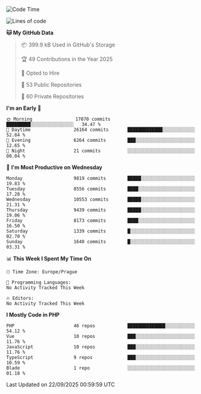 <!--START_SECTION:waka-->
![Code Time](http://img.shields.io/badge/Code%20Time-1%2C584%20hrs%203%20mins-blue)

![Lines of code](https://img.shields.io/badge/From%20Hello%20World%20I%27ve%20Written-14.2%20million%20lines%20of%20code-blue)

**🐱 My GitHub Data** 

> 📦 399.9 kB Used in GitHub's Storage 
 > 
> 🏆 49 Contributions in the Year 2025
 > 
> 💼 Opted to Hire
 > 
> 📜 53 Public Repositories 
 > 
> 🔑 60 Private Repositories 
 > 
**I'm an Early 🐤** 

```text
🌞 Morning                17070 commits       █████████░░░░░░░░░░░░░░░░   34.47 % 
🌆 Daytime                26164 commits       █████████████░░░░░░░░░░░░   52.84 % 
🌃 Evening                6264 commits        ███░░░░░░░░░░░░░░░░░░░░░░   12.65 % 
🌙 Night                  21 commits          ░░░░░░░░░░░░░░░░░░░░░░░░░   00.04 % 
```
📅 **I'm Most Productive on Wednesday** 

```text
Monday                   9819 commits        █████░░░░░░░░░░░░░░░░░░░░   19.83 % 
Tuesday                  8556 commits        ████░░░░░░░░░░░░░░░░░░░░░   17.28 % 
Wednesday                10553 commits       █████░░░░░░░░░░░░░░░░░░░░   21.31 % 
Thursday                 9439 commits        █████░░░░░░░░░░░░░░░░░░░░   19.06 % 
Friday                   8173 commits        ████░░░░░░░░░░░░░░░░░░░░░   16.50 % 
Saturday                 1339 commits        █░░░░░░░░░░░░░░░░░░░░░░░░   02.70 % 
Sunday                   1640 commits        █░░░░░░░░░░░░░░░░░░░░░░░░   03.31 % 
```


📊 **This Week I Spent My Time On** 

```text
🕑︎ Time Zone: Europe/Prague

💬 Programming Languages: 
No Activity Tracked This Week

🔥 Editors: 
No Activity Tracked This Week
```

**I Mostly Code in PHP** 

```text
PHP                      46 repos            ██████████████░░░░░░░░░░░   54.12 % 
Vue                      10 repos            ███░░░░░░░░░░░░░░░░░░░░░░   11.76 % 
JavaScript               10 repos            ███░░░░░░░░░░░░░░░░░░░░░░   11.76 % 
TypeScript               9 repos             ███░░░░░░░░░░░░░░░░░░░░░░   10.59 % 
Blade                    1 repo              ░░░░░░░░░░░░░░░░░░░░░░░░░   01.18 % 
```




 Last Updated on 22/09/2025 00:59:59 UTC
<!--END_SECTION:waka-->
<!--
**AlexKratky/AlexKratky** is a ✨ _special_ ✨ repository because its `README.md` (this file) appears on your GitHub profile.

Here are some ideas to get you started:

- 🔭 I’m currently working on ...
- 🌱 I’m currently learning ...
- 👯 I’m looking to collaborate on ...
- 🤔 I’m looking for help with ...
- 💬 Ask me about ...
- 📫 How to reach me: ...
- 😄 Pronouns: ...
- ⚡ Fun fact: ...
-->
